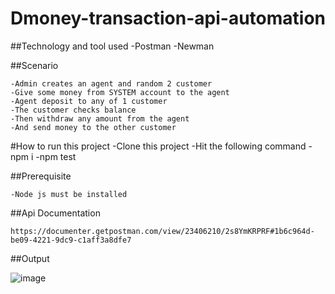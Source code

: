 # Dmoney-transaction-api-automation

##Technology and tool used
  -Postman
  -Newman
  
##Scenario

    -Admin creates an agent and random 2 customer
    -Give some money from SYSTEM account to the agent
    -Agent deposit to any of 1 customer
    -The customer checks balance
    -Then withdraw any amount from the agent
    -And send money to the other customer
    
#How to run this project
    -Clone this project
    -Hit the following command
    -npm i
    -npm test
    
    
##Prerequisite

    -Node js must be installed
    
    
##Api Documentation

    https://documenter.getpostman.com/view/23406210/2s8YmKRPRF#1b6c964d-be09-4221-9dc9-c1aff3a8dfe7
    
##Output

![image](https://user-images.githubusercontent.com/47789876/202103655-8e6b940e-fff7-4908-9055-4389f7dcae28.png)
